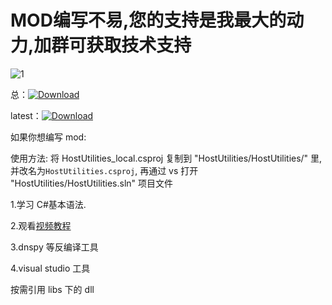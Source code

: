 # MOD编写不易,您的支持是我最大的动力,加群可获取技术支持
![1](https://cdn.jsdelivr.net/gh/CH3NGYZ/Overcooked-2-HostUtilities@main/MOD%E7%BC%96%E5%86%99%E4%B8%8D%E6%98%93,%E6%82%A8%E7%9A%84%E6%94%AF%E6%8C%81%E6%98%AF%E6%88%91%E6%9C%80%E5%A4%A7%E7%9A%84%E5%8A%A8%E5%8A%9B.jpg)

总：[![Download](https://img.shields.io/github/downloads/CH3NGYZ/Overcooked-2-HostUtilities/total)](https://github.com/CH3NGYZ/Overcooked-2-HostUtilities/releases)

latest：[![Download](https://img.shields.io/github/downloads/CH3NGYZ/Overcooked-2-HostUtilities/latest/total)](https://github.com/CH3NGYZ/Overcooked-2-HostUtilities/releases)

如果你想编写 mod:

使用方法: 将 HostUtilities_local.csproj 复制到 "HostUtilities/HostUtilities/" 里, 并改名为`HostUtilities.csproj`, 再通过 vs 打开 "HostUtilities/HostUtilities.sln" 项目文件

1.学习 C#基本语法.

2.观看[视频教程](https://www.bilibili.com/video/BV1ZY4y1q7gj)

3.dnspy 等反编译工具

4.visual studio 工具

按需引用 libs 下的 dll
